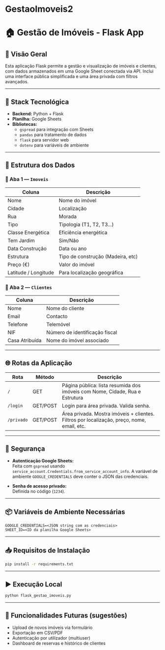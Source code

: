 # GestaoImoveis2

# 🏠 Gestão de Imóveis - Flask App

## 📌 Visão Geral
Esta aplicação Flask permite a gestão e visualização de imóveis e clientes, com dados armazenados em uma Google Sheet conectada via API. Inclui uma interface pública simplificada e uma área privada com filtros avançados.

---

## 🔧 Stack Tecnológica

- **Backend:** Python + Flask
- **Planilha:** Google Sheets
- **Bibliotecas:**  
  - `gspread` para integração com Sheets  
  - `pandas` para tratamento de dados  
  - `flask` para servidor web  
  - `dotenv` para variáveis de ambiente  

---

## 📁 Estrutura dos Dados

### 📄 Aba 1 — `Imoveis`

| Coluna              | Descrição                        |
|---------------------|----------------------------------|
| Nome                | Nome do imóvel                   |
| Cidade              | Localização                      |
| Rua                 | Morada                           |
| Tipo                | Tipologia (T1, T2, T3...)         |
| Classe Energética   | Eficiência energética             |
| Tem Jardim          | Sim/Não                          |
| Data Construção     | Data ou ano                      |
| Estrutura           | Tipo de construção (Madeira, etc)|
| Preço (€)           | Valor do imóvel                  |
| Latitude / Longitude| Para localização geográfica      |

### 📄 Aba 2 — `Clientes`

| Coluna           | Descrição                       |
|------------------|---------------------------------|
| Nome             | Nome do cliente                 |
| Email            | Contacto                        |
| Telefone         | Telemóvel                       |
| NIF              | Número de identificação fiscal  |
| Casa Atribuída   | Nome do imóvel associado        |

---

## 🌐 Rotas da Aplicação

| Rota         | Método | Descrição                                                                 |
|--------------|--------|---------------------------------------------------------------------------|
| `/`          | GET    | Página pública: lista resumida dos imóveis com Nome, Cidade, Rua e Estrutura |
| `/login`     | GET/POST | Login para área privada. Valida senha.                                 |
| `/privado`   | GET/POST | Área privada. Mostra imóveis + clientes. Filtros por localização, preço, nome, email, etc.|

---

## 🔐 Segurança

- **Autenticação Google Sheets:**  
  Feita com `gspread` usando `service_account.Credentials.from_service_account_info`.
  A variável de ambiente `GOOGLE_CREDENTIALS` deve conter o JSON das credenciais.

- **Senha de acesso privado:**  
  Definida no código (`1234`).

---

## 📦 Variáveis de Ambiente Necessárias

```env
GOOGLE_CREDENTIALS=<JSON string com as credenciais>
SHEET_ID=<ID da planilha Google Sheets>
```

---

## 📥 Requisitos de Instalação

```bash
pip install -r requirements.txt
```

---

## ▶️ Execução Local

```bash
python flask_gestao_imoveis.py
```

---

## 🔄 Funcionalidades Futuras (sugestões)

- Upload de novos imóveis via formulário
- Exportação em CSV/PDF
- Autenticação por utilizador (multiuser)
- Dashboard de reservas e histórico de clientes
